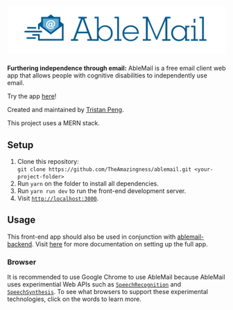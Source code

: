 # ![AbleMail](src/images/logo-blue.png)
**Furthering independence through email:** AbleMail is a free email client web app that allows people with cognitive disabilities to independently use email.

Try the app [here](https://ablemail.herokuapp.com)!

Created and maintained by [Tristan Peng](https://www.github.com/theamazingness).

This project uses a MERN stack.

## Setup
1. Clone this repository:
<br>`git clone https://github.com/TheAmazingness/ablemail.git <your-project-folder>`
2. Run `yarn` on the folder to install all dependencies.
3. Run `yarn run dev` to run the front-end development server.
4. Visit [`http://localhost:3000`](http://localhost:3000).

## Usage
This front-end app should also be used in conjunction with [ablemail-backend](https://github.com/ablemail/ablemail-backend). Visit [here](https://github.com/ablemail/ablemail.github.io#readme) for more documentation on setting up the full app.

### Browser
It is recommended to use Google Chrome to use AbleMail because AbleMail uses experimential Web APIs such as [`SpeechRecognition`](https://caniuse.com/#feat=speech-recognition) and [`SpeechSynthesis`](https://caniuse.com/#feat=speech-synthesis). To see what browsers to support these experimental technologies, click on the words to learn more.